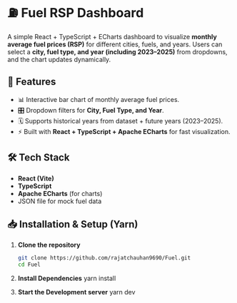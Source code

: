 # ⛽ Fuel RSP Dashboard

A simple React + TypeScript + ECharts dashboard to visualize **monthly average fuel prices (RSP)** for different cities, fuels, and years.
Users can select a **city, fuel type, and year (including 2023–2025)** from dropdowns, and the chart updates dynamically.

## 🚀 Features

- 📊 Interactive bar chart of monthly average fuel prices.
- 🎛️ Dropdown filters for **City, Fuel Type, and Year**.
- 🗓️ Supports historical years from dataset + future years (2023–2025).
- ⚡ Built with **React + TypeScript + Apache ECharts** for fast visualization.

## 🛠️ Tech Stack

- **React (Vite)**
- **TypeScript**
- **Apache ECharts** (for charts)
- JSON file for mock fuel data

## 📥 Installation & Setup (Yarn)

1. **Clone the repository**
   ```bash
   git clone https://github.com/rajatchauhan9690/Fuel.git
   cd Fuel
   ```
2. **Install Dependencies**
   yarn install

3. **Start the Development server**
   yarn dev
